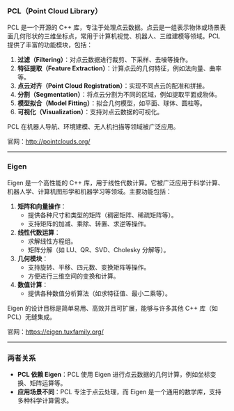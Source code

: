 ### **PCL（Point Cloud Library）**

PCL 是一个开源的 C++ 库，专注于处理点云数据。点云是一组表示物体或场景表面几何形状的三维坐标点，常用于计算机视觉、机器人、三维建模等领域。PCL 提供了丰富的功能模块，包括：

1. **过滤（Filtering）**：对点云数据进行裁剪、下采样、去噪等操作。
2. **特征提取（Feature Extraction）**：计算点云的几何特征，例如法向量、曲率等。
3. **点云对齐（Point Cloud Registration）**：实现不同点云的配准和拼接。
4. **分割（Segmentation）**：将点云分割为不同的区域，例如提取平面或物体。
5. **模型拟合（Model Fitting）**：拟合几何模型，如平面、球体、圆柱等。
6. **可视化（Visualization）**：支持对点云数据的可视化。

PCL 在机器人导航、环境建模、无人机扫描等领域被广泛应用。

官网：http://pointclouds.org/

------

### **Eigen**

Eigen 是一个高性能的 C++ 库，用于线性代数计算。它被广泛应用于科学计算、机器人学、计算机图形学和机器学习等领域。主要功能包括：

1. **矩阵和向量操作**：
   - 提供各种尺寸和类型的矩阵（稠密矩阵、稀疏矩阵等）。
   - 支持矩阵的加减、乘除、转置、求逆等操作。
2. **线性代数运算**：
   - 求解线性方程组。
   - 矩阵分解（如 LU、QR、SVD、Cholesky 分解等）。
3. **几何模块**：
   - 支持旋转、平移、四元数、变换矩阵等操作。
   - 方便进行三维空间的变换和计算。
4. **数值计算**：
   - 提供各种数值分析算法（如求特征值、最小二乘等）。

Eigen 的设计目标是简单易用、高效并且可扩展，能够与许多其他 C++ 库（如 PCL）无缝集成。

官网：https://eigen.tuxfamily.org/

------

### **两者关系**

- **PCL 依赖 Eigen**：PCL 使用 Eigen 进行点云数据的几何计算，例如坐标变换、矩阵运算等。
- **应用场景不同**：PCL 专注于点云处理，而 Eigen 是一个通用的数学库，支持多种科学计算需求。